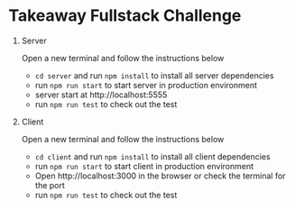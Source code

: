 # Takeaway Fullstack Challenge

1. Server

   Open a new terminal and follow the instructions below

   - `cd server` and run `npm install` to install all server dependencies
   - run `npm run start` to start server in production environment
   - server start at http://localhost:5555
   - run `npm run test` to check out the test

2. Client

   Open a new terminal and follow the instructions below

   - `cd client` and run `npm install` to install all client dependencies
   - run `npm run start` to start client in production environment
   - Open http://localhost:3000 in the browser or check the terminal for the port
   - run `npm run test` to check out the test
